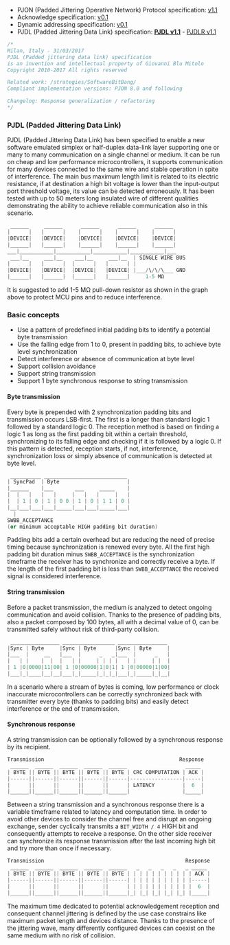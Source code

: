 - PJON (Padded Jittering Operative Network) Protocol specification:
[v1.1](/specification/PJON-protocol-specification-v1.1.md)
- Acknowledge specification: [v0.1](/specification/PJON-protocol-acknowledge-specification-v0.1.md)
- Dynamic addressing specification: [v0.1](/specification/PJON-dynamic-addressing-specification-v0.1.md)
- PJDL (Padded Jittering Data Link) specification:
**[PJDL v1.1](/strategies/SoftwareBitBang/specification/PJDL-specification-v1.1.md)** - [PJDLR v1.1](/strategies/OverSampling/specification/PJDLR-specification-v1.1.md)

```cpp
/*
Milan, Italy - 31/03/2017
PJDL (Padded jittering data link) specification
is an invention and intellectual property of Giovanni Blu Mitolo
Copyright 2010-2017 All rights reserved

Related work: /strategies/SoftwareBitBang/
Compliant implementation versions: PJON 8.0 and following

Changelog: Response generalization / refactoring
*/
```
### PJDL (Padded Jittering Data Link)
PJDL (Padded Jittering Data Link) has been specified to enable a new software emulated simplex or half-duplex data-link layer supporting one or many to many communication on a single channel or medium. It can be run on cheap and low performance microcontrollers, it supports communication for many devices connected to the same wire and stable operation in spite of interference. The main bus maximum length limit is related to its electric resistance, if at destination a high bit voltage is lower than the input-output port threshold voltage, its value can be detected erroneously. It has been tested with up to 50 meters long insulated wire of different qualities demonstrating the ability to achieve reliable communication also in this scenario.   
```cpp  
 ______     ______      ______      ______      ______
|      |   |      |    |      |    |      |    |      |
|DEVICE|   |DEVICE|    |DEVICE|    |DEVICE|    |DEVICE|
|______|   |______|    |______|    |______|    |______|
___|___________|___________|___________|___________|___
 ___|__     ___|__    ___|__     ___|__  | SINGLE WIRE BUS
|      |   |      |  |      |   |      | |
|DEVICE|   |DEVICE|  |DEVICE|   |DEVICE| |___/\/\/\___ GND
|______|   |______|  |______|   |______|     1-5 MΩ
```
It is suggested to add 1-5 MΩ pull-down resistor as shown in the graph above to protect MCU pins and to reduce interference.

### Basic concepts
* Use a pattern of predefined initial padding bits to identify a potential byte transmission
* Use the falling edge from 1 to 0, present in padding bits, to achieve byte level synchronization
* Detect interference or absence of communication at byte level
* Support collision avoidance
* Support string transmission
* Support 1 byte synchronous response to string transmission

#### Byte transmission
Every byte is prepended with 2 synchronization padding bits and transmission occurs LSB-first. The first is a longer than standard logic 1 followed by a standard logic 0. The reception method is based on finding a logic 1 as long as the first padding bit within a certain threshold, synchronizing to its falling edge and checking if it is followed by a logic 0. If this pattern is detected, reception starts, if not, interference, synchronization loss or simply absence of communication is detected at byte level.    
```cpp  
 __________ ___________________________
| SyncPad  | Byte                      |
|______    |___       ___     _____    |
|  |   |   |   |     |   |   |     |   |
|  | 1 | 0 | 1 | 0 0 | 1 | 0 | 1 1 | 0 |
|__|___|___|___|_____|___|___|_____|___|
  |
SWBB_ACCEPTANCE
(or minimum acceptable HIGH padding bit duration)
```
Padding bits add a certain overhead but are reducing the need of precise timing because synchronization is renewed every byte. All the first high padding bit duration minus `SWBB_ACCEPTANCE` is the synchronization timeframe the receiver has to synchronize and correctly receive a byte. If the length of the first padding bit is less than `SWBB_ACCEPTANCE` the received signal is considered interference.

#### String transmission
Before a packet transmission, the medium is analyzed to detect ongoing communication and avoid collision. Thanks to the presence of padding bits, also a packet composed by 100 bytes, all with a decimal value of 0, can be transmitted safely without risk of third-party collision.   
```cpp  
 ________________ _________________ ________________
|Sync | Byte     |Sync | Byte      |Sync | Byte     |
|___  |     __   |___  |      _   _|___  |      _   |
|   | |    |  |  |   | |     | | | |   | |     | |  |
| 1 |0|0000|11|00| 1 |0|00000|1|0|1| 1 |0|00000|1|00|
|___|_|____|__|__|___|_|_____|_|_|_|___|_|_____|_|__|
```
In a scenario where a stream of bytes is coming, low performance or clock inaccurate microcontrollers can be correctly synchronized back with transmitter every byte (thanks to padding bits) and easily detect interference or the end of transmission.

#### Synchronous response
A string transmission can be optionally followed by a synchronous response by its recipient.
```cpp  
Transmission                                            Response
 ______  ______  ______  ______  ______                   _____
| BYTE || BYTE || BYTE || BYTE || BYTE | CRC COMPUTATION | ACK |
|------||------||------||------||------|-----------------|-----|
|      ||      ||      ||      ||      | LATENCY         |  6  |
|______||______||______||______||______|                 |_____|
```

Between a string transmission and a synchronous response there is a variable timeframe related to latency and computation time. In order to avoid other devices to consider the channel free and disrupt an ongoing exchange, sender cyclically transmits a `BIT_WIDTH / 4` HIGH bit and consequently attempts to receive a response. On the other side receiver can synchronize its response transmission after the last incoming high bit and try more than once if necessary.
```cpp  
Transmission                                              Response
 ______  ______  ______  ______  ______   _   _   _   _   _ _____
| BYTE || BYTE || BYTE || BYTE || BYTE | | | | | | | | | | | ACK |
|------||------||------||------||------| | | | | | | | | | |-----|
|      ||      ||      ||      ||      | | | | | | | | | | |  6  |
|______||______||______||______||______|_| |_| |_| |_| |_| |_____|

```

The maximum time dedicated to potential acknowledgement reception and consequent channel jittering is defined by the use case constrains like maximum packet length and devices distance. Thanks to the presence of the jittering wave, many differently configured devices can coexist on the same medium with no risk of collision.

